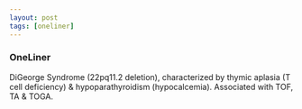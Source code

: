 ```yaml
---
layout: post
tags: [oneliner]
---
```



### OneLiner

DiGeorge Syndrome (22pq11.2 deletion), characterized by thymic aplasia (T cell deficiency) & hypoparathyroidism (hypocalcemia). Associated with TOF, TA & TOGA.
